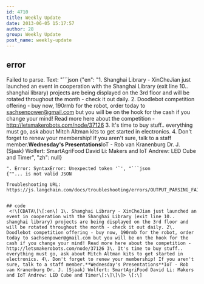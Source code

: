 ```yaml
---
id: 4710
title: Weekly Update
date: 2013-06-05 15:17:57
author: 28
group: Weekly Update
post_name: weekly-update
---
```


## error
Failed to parse. Text: "```json
{"en": "1. Shanghai Library - XinCheJian just launched an event in cooperation with the Shanghai Library (exit line 10.. shanghai library) projects are being displayed on the 3rd floor and will be rotated throughout the month - check it out daily. 2. Doodlebot competition offering - buy now, 190rmb for the robot, order today to sachsenpower@gmail.com but you will be on the hook for the cash if you change your mind! Read more here about the competition - http://letsmakerobots.com/node/37126 3. It's time to buy stuff.. everything must go, ask about Mitch Altman kits to get started in electronics. 4. Don't forget to renew your membership! If you aren't sure, talk to a staff member.**Wednesday's Presentations**IoT - Rob van Kranenburg Dr. J. (Sjaak) Wolfert: SmartAgriFood David Li: Makers and IoT Andrew: LED Cube and Timer", "zh": null}
```
". Error: SyntaxError: Unexpected token '`', "```json
{""... is not valid JSON

Troubleshooting URL: https://js.langchain.com/docs/troubleshooting/errors/OUTPUT_PARSING_FAILURE/


## code
 <!\[CDATA\[\[:en\] 1\. Shanghai Library - XinCheJian just launched an event in cooperation with the Shanghai Library (exit line 10.. shanghai library) projects are being displayed on the 3rd floor and will be rotated throughout the month - check it out daily. 2\. Doodlebot competition offering - buy now, 190rmb for the robot, order today to sachsenpower@gmail.com but you will be on the hook for the cash if you change your mind! Read more here about the competition - http://letsmakerobots.com/node/37126 3\. It's time to buy stuff.. everything must go, ask about Mitch Altman kits to get started in electronics. 4\. Don't forget to renew your membership! If you aren't sure, talk to a staff member.**Wednesday's Presentations**IoT - Rob van Kranenburg Dr. J. (Sjaak) Wolfert: SmartAgriFood David Li: Makers and IoT Andrew: LED Cube and Timer\[:\]\]\]> \[:\]
